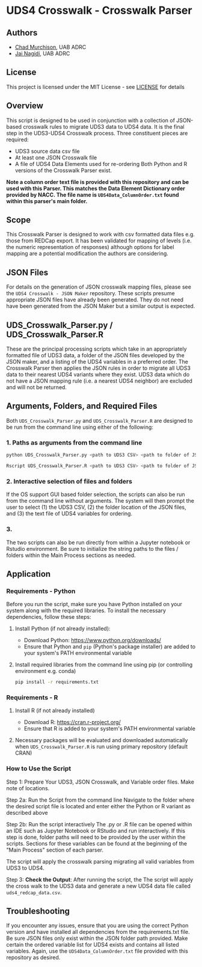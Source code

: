 # UDS4 Crosswalk - Crosswalk Parser

## Authors
- [Chad Murchison](https://github.com/cfmurch), UAB ADRC
- [Jai Nagidi](https://github.com/jnagidi), UAB ADRC

## License
This project is licensed under the MIT License - see [LICENSE](LICENSE.md) for details

## Overview
This script is designed to be used in conjunction with a collection of JSON-based crosswalk rules to migrate UDS3 data to UDS4 data.  It is the final step in the UDS3-UDS4 Crosswalk process.  Three constituent pieces are required:
  - UDS3 source data csv file
  - At least one JSON Crosswalk file
  - A file of UDS4 Data Elements used for re-ordering
Both Python and R versions of the Crosswalk Parser exist.

__Note a column order text file is provided with this repository and can be used with this Parser.  This matches the Data Element Dictionary order provided by NACC.  The file name is `UDS4Data_ColumnOrder.txt` found within this parser's main folder.__

## Scope
This Crosswalk Parser is designed to work with csv formatted data files e.g. those from REDCap export.  It has been validated for mapping of levels (i.e. the numeric representation of responses) although options for label mapping are a potential modification the authors are considering.

## JSON Files
For details on the generation of JSON crosswalk mapping files, please see the `UDS4 Crosswalk - JSON Maker` repository.  These scripts presume appropriate JSON files have already been generated.  They do not need have been generated from the JSON Maker but a similar output is expected.

## UDS_Crosswalk_Parser.py / UDS_Crosswalk_Parser.R
These are the principal processing scripts which take in an appropriately formatted file of UDS3 data, a folder of the JSON files developed by the JSON maker, and a listing of the UDS4 variables in a preferred order.  The Crosswalk Parser then applies the JSON rules in order to migrate all UDS3 data to their nearest UDS4 variants where they exist.  UDS3 data which do not have a JSON mapping rule (i.e. a nearest UDS4 neighbor) are excluded and will not be returned.

## Arguments, Folders, and Required Files
Both `UDS_Crosswalk_Parser.py` and `UDS_Crosswalk_Parser.R` are designed to be run from the command line using either of the following:

### 1. Paths as arguments from the command line

```bash
python UDS_Crosswalk_Parser.py <path to UDS3 CSV> <path to folder of JSON files> <path to UDS4 order txt>
```

```bash
Rscript UDS_Crosswalk_Parser.R <path to UDS3 CSV> <path to folder of JSON files> <path to UDS4 order txt>
```

### 2. Interactive selection of files and folders

If the OS support GUI based folder selection, the scripts can also be run from the command line without arguments.  The system will then prompt the user to select (1) the UDS3 CSV, (2) the folder location of the JSON files, and (3) the text file of UDS4 variables for ordering.

### 3. 

The two scripts can also be run directly from within a Jupyter notebook or Rstudio environment.  Be sure to initialize the string paths to the files / folders within the Main Process sections as needed.


## Application

### Requirements - Python
Before you run the script, make sure you have Python installed on your system along with the required libraries. To install the necessary dependencies, follow these steps:

1. Install Python (if not already installed):
   - Download Python: https://www.python.org/downloads/
   - Ensure that Python and `pip` (Python's package installer) are added to your system's PATH environmental variable

2. Install required libraries from the command line using pip (or controlling environment e.g. conda)
   ```bash
   pip install -r requirements.txt
    ```
    
### Requirements - R
1. Install R (if not already installed)
    - Download R: https://cran.r-project.org/
    - Ensure that R is added to your system's PATH environmental variable

2. Necessary packages will be evaluated and downloaded automatically when `UDS_Crosswalk_Parser.R` is run using primary repository (default CRAN)


### How to Use the Script
Step 1: Prepare Your UDS3, JSON Crosswalk, and Variable order files. Make note of locations.

Step 2a: Run the Script from the command line
Navigate to the folder where the desired script file is located and enter either the Python or R variant as described above

Step 2b: Run the script interactively
The .py or .R file can be opened within an IDE such as Jupyter Notebook or RStudio and run interactively.  If this step is done, folder paths will need to be provided by the user within the scripts.  Sections for these variables can be found at the beginning of the "Main Process" section of each parser.

The script will apply the crosswalk parsing migrating all valid variables from UDS3 to UDS4.

Step 3: **Check the Output**: 
After running the script, the The script will apply the cross walk to the UDS3 data and generate a new UDS4 data file called `uds4_redcap_data.csv`.

## Troubleshooting
If you encounter any issues, ensure that you are using the correct Python version and have installed all dependencies from the requirements.txt file.<br>
Be sure JSON files only exist within the JSON folder path provided.
Make certain the ordered variable list for UDS4 exists and contains all listed variables.  Again, use the `UDS4Data_ColumnOrder.txt` file provided with this repository as desired.
